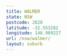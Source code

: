 ```yaml
---
title: WALMER
state: NSW
postcode: 2820
latitude: -32.553282
longitude: 148.989227
url: /nsw/walmer/
layout: suburb
---
```

